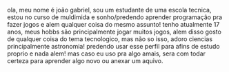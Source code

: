 ola, meu nome é joão gabriel, sou um estudante de uma escola tecnica, estou no curso de muldimida e sonho/predendo aprender programação pra fazer jogos e alem qualquer coisa do mesmo assunto!
tenho atualmente 17 anos, meus hobbs são principalmente jogar muitos jogos, alem disso gosto de qualquer coisa do tema tecnologico, mas não so isso, adoro ciencias principalmente astronomia!
predendo usar esse perfil para afins de estudo proprio e nada alem! mas caso eu uso pra algo amais, sera com todar certeza para aprender algo novo ou anexar um aquivo.

<!---
OVOSEMOVO/OVOSEMOVO is a ✨ special ✨ repository because its `README.md` (this file) appears on your GitHub profile.
You can click the Preview link to take a look at your changes.
--->
